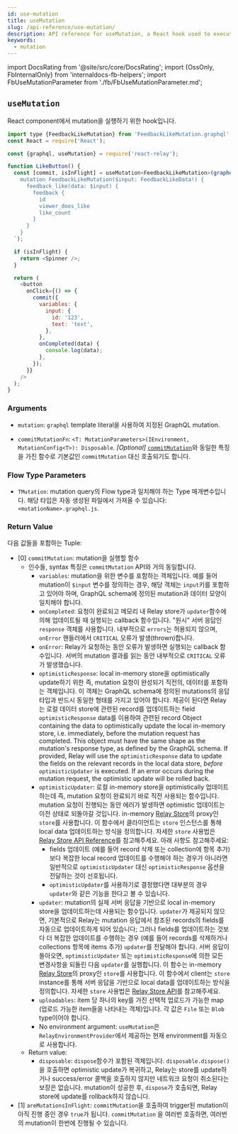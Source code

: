```yaml
---
id: use-mutation
title: useMutation
slug: /api-reference/use-mutation/
description: API reference for useMutation, a React hook used to execute a GraphQL mutation
keywords:
  - mutation
---
```


import DocsRating from '@site/src/core/DocsRating';
import {OssOnly, FbInternalOnly} from 'internaldocs-fb-helpers';
import FbUseMutationParameter from './fb/FbUseMutationParameter.md';

## `useMutation`

React component에서 mutation을 실행하기 위한 hook입니다.

```js
import type {FeedbackLikeMutation} from 'FeedbackLikeMutation.graphql';
const React = require('React');

const {graphql, useMutation} = require('react-relay');

function LikeButton() {
  const [commit, isInFlight] = useMutation<FeedbackLikeMutation>(graphql`
    mutation FeedbackLikeMutation($input: FeedbackLikeData!) {
      feedback_like(data: $input) {
        feedback {
          id
          viewer_does_like
          like_count
        }
      }
    }
  `);

  if (isInFlight) {
    return <Spinner />;
  }

  return (
    <button
      onClick={() => {
        commit({
          variables: {
            input: {
              id: '123',
              text: 'text',
            },
          },
          onCompleted(data) {
            console.log(data);
          },
        });
      }}
    />
  );
}
```

### Arguments

* `mutation`: `graphql` template literal을 사용하여 지정된 GraphQL mutation.

<OssOnly>

* `commitMutationFn`: `<T: MutationParameters>(IEnvironment, MutationConfig<T>): Disposable`. *_[Optional]_* [`commitMutation`](../commit-mutation)와 동일한 특징을 가진 함수로 기본값인 `commitMutation` 대신 호출되기도 합니다.

</OssOnly>

<FbUseMutationParameter />


### Flow Type Parameters

* `TMutation`: mutation query의 Flow type과 일치해야 하는 Type 매개변수입니다. 해당 타입은 자동 생성된 파일에서 가져올 수 있습니다: `<mutationName>.graphql.js`.

### Return Value

다음 값들을 포함하는 Tuple:

* [0] `commitMutation`: mutation을 실행할 함수
    * 인수들, syntax 특징은 `commitMutation` API와 거의 동일합니다.
        * `variables`: mutation을 위한 변수를 포함하는 객체입니다. 예를 들어 mutation이 `$input` 변수를 정의하는 경우, 해당 객체는 `input`키를 포함하고 있어야 하며, GraphQL schema에 정의된 mutation과 데이터 모양이 일치해야 합니다.
        * `onCompleted`: 요청이 완료되고 메모리 내 Relay store가 `updater`함수에 의해 업데이트될 때 실행되는 callback 함수입니다. "원시" 서버 응답인 `response` 객체를 사용합니다. 내부적으로 `errors`는 허용되지 않으며, `onError` 핸들러에서 `CRITICAL` 오류가 발생(thrown)합니다.
        * `onError`: Relay가 요청하는 동안 오류가 발생하면 실행되는 callback 함수입니다. 서버의 mutation 결과를 읽는 동안 내부적으로 `CRITICAL` 오류가 발생했습니다.
        * `optimisticResponse`: local in-memory store을 optimistically update하기 위한 즉, mutation 요청이 완성되기 직전의, 데이터를 포함하는 객체입니다. 이 객체는 GraphQL schema에 정의된 mutations의 응답 타입과 반드시 동일한 형태를 가지고 있어야 합니다. 제공이 된다면 Relay는 로컬 데이터 store에 관련된 record를 업데이트하는 field  `optimisticResponse` data를 이용하여 관련된 record
        Object containing the data to optimistically update the local in-memory store, i.e. immediately, before the mutation request has completed. This object must have the same shape as the mutation's response type, as defined by the GraphQL schema. If provided, Relay will use the `optimisticResponse` data to update the fields on the relevant records in the local data store, *before* `optimisticUpdater` is executed. If an error occurs during the mutation request, the optimistic update will be rolled back.
        * `optimisticUpdater`: 로컬 in-memory store을 optimistically 업데이트하는데 즉, mutation 요청이 완료되기 바로 직전 사용되는 함수입니다. mutation 요청이 진행되는 동안 에러가 발생하면 optimistic 업데이트는 이전 상태로 되돌아갈 것입니다. in-memory [Relay Store](../store/)의 proxy인 `store`를 사용합니다. 이 함수에서 클라이언트는 `store` 인스턴스를 통해 local data 업데이트하는 방식을 정의합니다. 자세한 `store` 사용법은 [Relay Store API Reference](../store/)를 참고해주세요. 아래 사항도 참고해주세요:
            * fields 업데이트 (예를 들어 record 삭제 또는 collection에 항목 추가)보다 복잡한 local record 업데이트를 수행해야 하는 경우가 아니라면 일반적으로 `optimisticUpdater` 대신 `optimisticResponse` 옵션을 전달하는 것이 선호됩니다.
            * `optimisticUpdater`를 사용하기로 결정했다면 대부분의 경우 `updater`와 같은 기능을 한다고 볼 수 있습니다.
        * `updater`: mutation의 실제 서버 응답을 기반으로 local in-memory store을 업데이트하는데 사용되는 함수입니다. `updater`가 제공되지 않으면, 기본적으로 Relay는 mutation 응답에서 참조된 records의 fields를 자동으로 업데이트하게 되어 있습니다; 그러나 fields를 업데이트하는 것보다 더 복잡한 업데이트를 수행하는 경우 (예를 들어 records를 삭제하거나 collections 항목에 items 추가) `updater`를 전달해야 합니다. 서버 응답이 돌아오면, `optimisticUpdater` 또는 `optimisticResponse`에 의한 모든 변경사항을 되돌린 다음 `updater`를 실행합니다. 이 함수는 in-memory [Relay Store](../store/)의 proxy인 `store`를 사용합니다. 이 함수에서 client는 `store` instance를 통해 서버 응답을 기반으로 local data를 업데이트하는 방식을 정의합니다. 자세한 `store` 사용법은 [Relay Store API](../store/)를 참고해주세요.
        * `uploadables`: item 당 하나의 key를 가진 선택적 업로드가 가능한 map (업로드 가능한 item들을 나타내는 객체)입니다. 각 값은 `File` 또는 `Blob` type이어야 합니다.
        *  No environment argument: `useMutation`은 `RelayEnvironmentProvider`에서 제공하는 현재 environment를 자동으로 사용합니다.
    * Return value:
        * `disposable`: `dispose`함수가 포함된 객체입니다. `disposable.dispose()`을 호출하면 optimistic update가 복귀하고, Relay는 store를 update하거나 success/error 콜백을 호출하지 않지만 네트워크 요청이 취소된다는 보장은 없습니다. mutation이 성공한 후, `dispose`가 호출되면, Relay store에 update를 rollback하지 않습니다.
* [1] `areMutationsInFlight`: `commitMutation`을 호출하여 trigger된 mutation이 아직 진행 중인 경우 `true`가 됩니다. `commitMutation` 을 여러번 호출하면, 여러번의 mutation이 한번에 진행될 수 있습니다.


<DocsRating />
